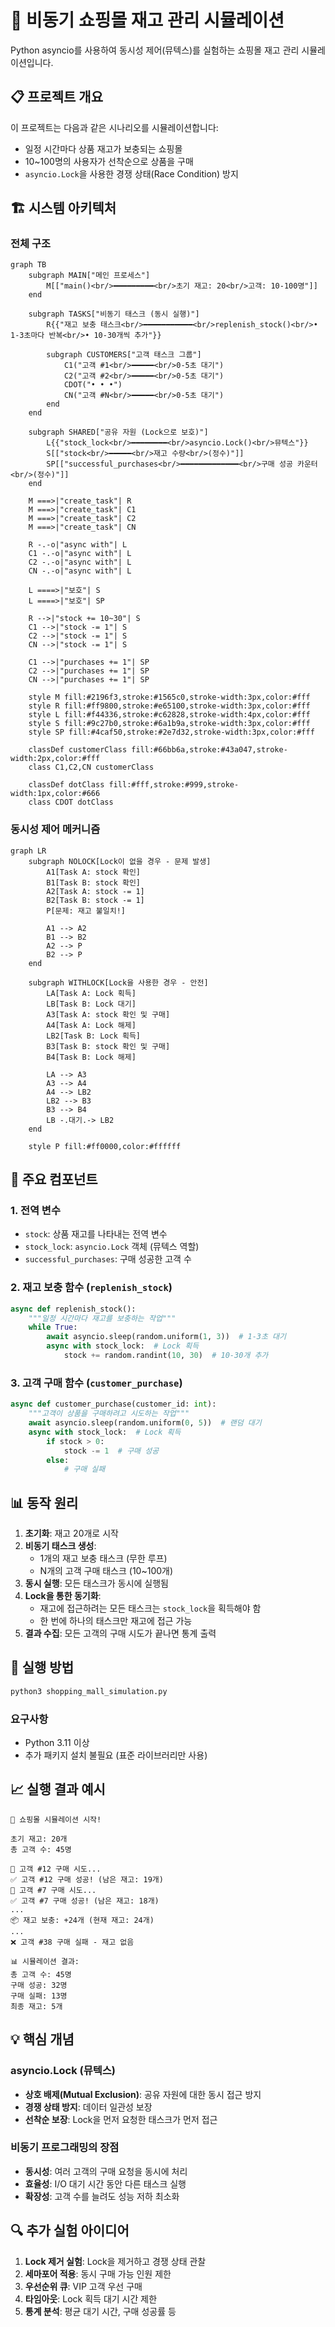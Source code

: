 # 🛒 비동기 쇼핑몰 재고 관리 시뮬레이션

Python asyncio를 사용하여 동시성 제어(뮤텍스)를 실험하는 쇼핑몰 재고 관리 시뮬레이션입니다.

## 📋 프로젝트 개요

이 프로젝트는 다음과 같은 시나리오를 시뮬레이션합니다:

- 일정 시간마다 상품 재고가 보충되는 쇼핑몰
- 10~100명의 사용자가 선착순으로 상품을 구매
- `asyncio.Lock`을 사용한 경쟁 상태(Race Condition) 방지

## 🏗️ 시스템 아키텍처

### 전체 구조

```mermaid
graph TB
    subgraph MAIN["메인 프로세스"]
        M[["main()<br/>━━━━━━━━━<br/>초기 재고: 20<br/>고객: 10-100명"]]
    end
    
    subgraph TASKS["비동기 태스크 (동시 실행)"]
        R{{"재고 보충 태스크<br/>━━━━━━━━━━━<br/>replenish_stock()<br/>• 1-3초마다 반복<br/>• 10-30개씩 추가"}}
        
        subgraph CUSTOMERS["고객 태스크 그룹"]
            C1("고객 #1<br/>━━━━━<br/>0-5초 대기")
            C2("고객 #2<br/>━━━━━<br/>0-5초 대기")
            CDOT("• • •")
            CN("고객 #N<br/>━━━━━<br/>0-5초 대기")
        end
    end
    
    subgraph SHARED["공유 자원 (Lock으로 보호)"]
        L{{"stock_lock<br/>━━━━━━━━<br/>asyncio.Lock()<br/>뮤텍스"}}
        S[["stock<br/>━━━━━<br/>재고 수량<br/>(정수)"]]
        SP[["successful_purchases<br/>━━━━━━━━━━━━━<br/>구매 성공 카운터<br/>(정수)"]]
    end
    
    M ===>|"create_task"| R
    M ===>|"create_task"| C1
    M ===>|"create_task"| C2
    M ===>|"create_task"| CN
    
    R -.-o|"async with"| L
    C1 -.-o|"async with"| L
    C2 -.-o|"async with"| L
    CN -.-o|"async with"| L
    
    L ====>|"보호"| S
    L ====>|"보호"| SP
    
    R -->|"stock += 10~30"| S
    C1 -->|"stock -= 1"| S
    C2 -->|"stock -= 1"| S
    CN -->|"stock -= 1"| S
    
    C1 -->|"purchases += 1"| SP
    C2 -->|"purchases += 1"| SP
    CN -->|"purchases += 1"| SP
    
    style M fill:#2196f3,stroke:#1565c0,stroke-width:3px,color:#fff
    style R fill:#ff9800,stroke:#e65100,stroke-width:3px,color:#fff
    style L fill:#f44336,stroke:#c62828,stroke-width:4px,color:#fff
    style S fill:#9c27b0,stroke:#6a1b9a,stroke-width:3px,color:#fff
    style SP fill:#4caf50,stroke:#2e7d32,stroke-width:3px,color:#fff
    
    classDef customerClass fill:#66bb6a,stroke:#43a047,stroke-width:2px,color:#fff
    class C1,C2,CN customerClass
    
    classDef dotClass fill:#fff,stroke:#999,stroke-width:1px,color:#666
    class CDOT dotClass
```

### 동시성 제어 메커니즘

```mermaid
graph LR
    subgraph NOLOCK[Lock이 없을 경우 - 문제 발생]
        A1[Task A: stock 확인]
        B1[Task B: stock 확인]
        A2[Task A: stock -= 1]
        B2[Task B: stock -= 1]
        P[문제: 재고 불일치!]
        
        A1 --> A2
        B1 --> B2
        A2 --> P
        B2 --> P
    end
    
    subgraph WITHLOCK[Lock을 사용한 경우 - 안전]
        LA[Task A: Lock 획득]
        LB[Task B: Lock 대기]
        A3[Task A: stock 확인 및 구매]
        A4[Task A: Lock 해제]
        LB2[Task B: Lock 획득]
        B3[Task B: stock 확인 및 구매]
        B4[Task B: Lock 해제]
        
        LA --> A3
        A3 --> A4
        A4 --> LB2
        LB2 --> B3
        B3 --> B4
        LB -.대기.-> LB2
    end
    
    style P fill:#ff0000,color:#ffffff
```

## 🔧 주요 컴포넌트

### 1. **전역 변수**

- `stock`: 상품 재고를 나타내는 전역 변수
- `stock_lock`: `asyncio.Lock` 객체 (뮤텍스 역할)
- `successful_purchases`: 구매 성공한 고객 수

### 2. **재고 보충 함수 (`replenish_stock`)**

```python
async def replenish_stock():
    """일정 시간마다 재고를 보충하는 작업"""
    while True:
        await asyncio.sleep(random.uniform(1, 3))  # 1-3초 대기
        async with stock_lock:  # Lock 획득
            stock += random.randint(10, 30)  # 10-30개 추가
```

### 3. **고객 구매 함수 (`customer_purchase`)**

```python
async def customer_purchase(customer_id: int):
    """고객이 상품을 구매하려고 시도하는 작업"""
    await asyncio.sleep(random.uniform(0, 5))  # 랜덤 대기
    async with stock_lock:  # Lock 획득
        if stock > 0:
            stock -= 1  # 구매 성공
        else:
            # 구매 실패
```

## 📊 동작 원리

1. **초기화**: 재고 20개로 시작
2. **비동기 태스크 생성**:
   - 1개의 재고 보충 태스크 (무한 루프)
   - N개의 고객 구매 태스크 (10~100개)
3. **동시 실행**: 모든 태스크가 동시에 실행됨
4. **Lock을 통한 동기화**: 
   - 재고에 접근하려는 모든 태스크는 `stock_lock`을 획득해야 함
   - 한 번에 하나의 태스크만 재고에 접근 가능
5. **결과 수집**: 모든 고객의 구매 시도가 끝나면 통계 출력

## 🚀 실행 방법

```bash
python3 shopping_mall_simulation.py
```

### 요구사항
- Python 3.11 이상
- 추가 패키지 설치 불필요 (표준 라이브러리만 사용)

## 📈 실행 결과 예시

```text
🛒 쇼핑몰 시뮬레이션 시작!

초기 재고: 20개
총 고객 수: 45명

👤 고객 #12 구매 시도...
✅ 고객 #12 구매 성공! (남은 재고: 19개)
👤 고객 #7 구매 시도...
✅ 고객 #7 구매 성공! (남은 재고: 18개)
...
📦 재고 보충: +24개 (현재 재고: 24개)
...
❌ 고객 #38 구매 실패 - 재고 없음

📊 시뮬레이션 결과:
총 고객 수: 45명
구매 성공: 32명
구매 실패: 13명
최종 재고: 5개
```

## 💡 핵심 개념

### asyncio.Lock (뮤텍스)

- **상호 배제(Mutual Exclusion)**: 공유 자원에 대한 동시 접근 방지
- **경쟁 상태 방지**: 데이터 일관성 보장
- **선착순 보장**: Lock을 먼저 요청한 태스크가 먼저 접근

### 비동기 프로그래밍의 장점

- **동시성**: 여러 고객의 구매 요청을 동시에 처리
- **효율성**: I/O 대기 시간 동안 다른 태스크 실행
- **확장성**: 고객 수를 늘려도 성능 저하 최소화

## 🔍 추가 실험 아이디어

1. **Lock 제거 실험**: Lock을 제거하고 경쟁 상태 관찰
2. **세마포어 적용**: 동시 구매 가능 인원 제한
3. **우선순위 큐**: VIP 고객 우선 구매
4. **타임아웃**: Lock 획득 대기 시간 제한
5. **통계 분석**: 평균 대기 시간, 구매 성공률 등 
